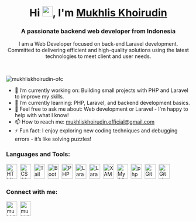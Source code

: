 <h1 align="center">Hi <img src="https://raw.githubusercontent.com/blackcater/blackcater/main/images/Hi.gif" height="28"/>, I'm <a href="https://github.com/mukhliskhoirudin-ofc/" target="_blank">Mukhlis Khoirudin</a></h1>
<h3 align="center">A passionate backend web developer from Indonesia</h3>
<p align="center">I am a Web Developer focused on back-end Laravel development. Committed to delivering efficient and high-quality solutions using the latest technologies to meet client and user needs.</p><br>
<p align="left"> <img src="https://komarev.com/ghpvc/?username=mukhliskhoirudin-ofc&label=Profile%20views&color=0e75b6&style=flat" alt="mukhliskhoirudin-ofc"/> </p>

- 🔭 I’m currently working on: Building small projects with PHP and Laravel to improve my skills.
- 🌱 I’m currently learning: PHP, Laravel, and backend development basics.
- 💬 Feel free to ask me about: Web development or Laravel - I'm happy to help with what I know!
- 📫 How to reach me: mukhliskhoirudin.official@gmail.com
- ⚡ Fun fact: I enjoy exploring new coding techniques and debugging errors - it’s like solving puzzles!

<h3>Languages and Tools:</h3>
<p align="left">
  <!-- Frontend Technologies -->
  <a href="https://developer.mozilla.org/en-US/docs/Web/HTML" target="_blank"><img src="https://cdn.simpleicons.org/html5/E34F26" title="HTML5" alt="HTML5" width="30" height="40"/></a>&nbsp;
  <a href="https://developer.mozilla.org/en-US/docs/Web/CSS" target="_blank"><img src="https://cdn.simpleicons.org/css3/1572B6" title="CSS3" alt="CSS3" width="30" height="40"/></a>&nbsp;
  <a href="https://tailwindcss.com/" target="_blank"><img src="https://cdn.simpleicons.org/tailwindcss/06B6D4" title="Tailwind CSS" alt="Tailwind CSS" width="30" height="40"/></a>&nbsp;
  <a href="https://getbootstrap.com/" target="_blank"><img src="https://cdn.simpleicons.org/bootstrap/563D7C" title="Bootstrap" alt="Bootstrap" width="30" height="40"/></a>&nbsp;
  <!-- Backend Technologies -->
  <a href="https://www.php.net/" target="_blank"><img src="https://cdn.simpleicons.org/php/777BB4" title="PHP" alt="PHP" width="30" height="40"/></a>&nbsp;
  <a href="https://laravel.com/" target="_blank"><img src="https://cdn.simpleicons.org/laravel/FF2D20" title="Laravel" alt="Laravel" width="30" height="40"/></a>&nbsp;
  <!-- Development Environment -->
  <a href="https://laragon.org/" target="_blank"><img src="https://cdn.simpleicons.org/laragon/0E83CD" title="Laragon" alt="Laragon" width="30" height="40"/></a>&nbsp;
  <a href="https://www.apachefriends.org/index.html" target="_blank"><img src="https://cdn.simpleicons.org/xampp/FB7A24" title="XAMPP" alt="XAMPP" width="30" height="40"/></a>&nbsp;
  <a href="https://www.mysql.com/" target="_blank"><img src="https://cdn.simpleicons.org/mysql/4479A1" title="MySQL" alt="MySQL" width="30" height="40"/></a>&nbsp;
  <a href="https://www.phpmyadmin.net/" target="_blank"><img src="https://cdn.simpleicons.org/phpmyadmin/6C78AF" title="phpMyAdmin" alt="phpMyAdmin" width="30" height="40"/></a>&nbsp;
  <!-- Version Control -->
  <a href="https://git-scm.com/" target="_blank"><img src="https://cdn.simpleicons.org/git/F05032" title="Git" alt="Git" width="30" height="40"/></a>&nbsp;
  <a href="https://github.com/" target="_blank"><img src="https://cdn.simpleicons.org/github/181717" title="GitHub" alt="GitHub" width="30" height="40"/></a>
</p>

<h3 align="left">Connect with me:</h3>
<p align="left">
  <a href="https://linkedin.com/in/mukhliskhoirudin-ofc" target="_blank"><img src="https://raw.githubusercontent.com/rahuldkjain/github-profile-readme-generator/master/src/images/icons/Social/linked-in-alt.svg" alt="mukhliskhoirudin-ofc" width="30" height="40"/></a>&nbsp;
  <a href="https://instagram.com/mukhliskhoirudin_ofc" target="_blank"><img src="https://raw.githubusercontent.com/rahuldkjain/github-profile-readme-generator/master/src/images/icons/Social/instagram.svg" alt="mukhliskhoirudin_ofc" width="30" height="40"/></a>
</p>
